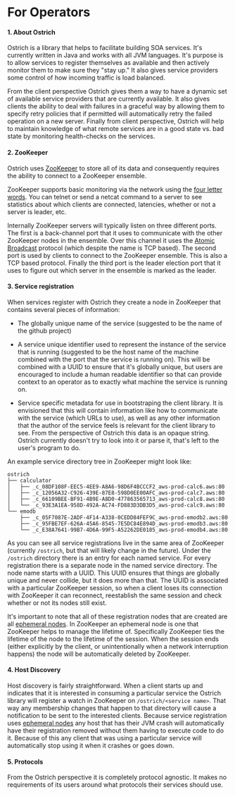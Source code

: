 # For Operators

#### 1. About Ostrich
Ostrich is a library that helps to facilitate building SOA services.  It's currently written in Java and works with all
JVM languages.  It's purpose is to allow services to register themselves as available and then actively monitor them to
make sure they "stay up."  It also gives service providers some control of how incoming traffic is load balanced.

From the client perspective Ostrich gives them a way to have a dynamic set of available service providers that are
currently available.  It also gives clients the ability to deal with failures in a graceful way by allowing them to
specify retry policies that if permitted will automatically retry the failed operation on a new server.  Finally from
client perspective, Ostrich will help to maintain knowledge of what remote services are in a good state vs. bad state
by monitoring health-checks on the services.

#### 2. ZooKeeper
Ostrich uses [ZooKeeper](http://zookeeper.apache.org/) to store all of its data and consequently requires the ability to
connect to a ZooKeeper ensemble.

ZooKeeper supports basic monitoring via the network using the [four letter words][zk_commands].  You can telnet or send
a netcat command to a server to see statistics about which clients are connected, latencies, whether or not a server is
leader, etc.

Internally ZooKeeper servers will typically listen on three different ports.  The first is a back-channel port that it
uses to communicate with the other ZooKeeper nodes in the ensemble.  Over this channel it uses the [Atomic Broadcast]
protocol (which despite the name is TCP based).  The second port is used by clients to connect to the ZooKeeper ensemble.
This is also a TCP based protocol.  Finally the third port is the leader election port that it uses to figure out which
server in the ensemble is marked as the leader.

#### 3. Service registration
When services register with Ostrich they create a node in ZooKeeper that contains several pieces of information:

* The globally unique name of the service (suggested to be the name of the github project)

* A service unique identifier used to represent the instance of the service that is running (suggested to be the host
name of the machine combined with the port that the service is running on).  This will be combined with a UUID to
ensure that it's globally unique, but users are encouraged to include a human readable identifier so that can provide
context to an operator as to exactly what machine the service is running on.

* Service specific metadata for use in bootstraping the client library.  It is envisioned that this will contain
information like how to communicate with the service (which URLs to use), as well as any other information that the
author of the service feels is relevant for the client library to see.  From the perspective of Ostrich this data is an
opaque string.  Ostrich currently doesn't try to look into it or parse it, that's left to the user's program to do.

An example service directory tree in ZooKeeper might look like:

    ostrich
    ├── calculator
    │   ├── _c_08DF108F-EEC5-4EE9-A8A6-98D6F4BCCCF2_aws-prod-calc6.aws:80
    │   ├── _c_12056A32-C926-439E-87E8-598D0EE00AFC_aws-prod-calc7.aws:80
    │   ├── _c_66109BEE-BF91-4B9E-A8D0-477863565713_aws-prod-calc8.aws:80
    │   └── _c_93E3A1EA-958D-492A-AC74-FD883D3DB3D5_aws-prod-calc9.aws:80
    └── emodb
        ├── _c_05F7087E-2ADF-4F14-A338-0CEDD84FEF9C_aws-prod-emodb2.aws:80
        ├── _c_95FBE7EF-626A-45A6-8545-7E5DC84E894D_aws-prod-emodb3.aws:80
        └── _c_E38A7641-99B7-4D6A-99F5-A52262DE0185_aws-prod-emodb4.aws:80

As you can see all service registrations live in the same area of ZooKeeper (currently `/ostrich`, but that will likely
change in the future).  Under the `/ostrich` directory there is an entry for each named service.  For every
registration there is a separate node in the named service directory.  The node name starts with a UUID.  This UUID
ensures that things are globally unique and never collide, but it does more than that.  The UUID is associated with a
particular ZooKeeper session, so when a client loses its connection with ZooKeeper it can reconnect, reestablish the
same session and check whether or not its nodes still exist.

It's important to note that all of these registration nodes that are created are all [ephemeral nodes].  In ZooKeeper
an ephemeral node is one that ZooKeeper helps to manage the lifetime of.  Specifically ZooKeeper ties the lifetime of
the node to the lifetime of the session.  When the session ends (either explicitly by the client, or unintentionally
when a network interruption happens) the node will be automatically deleted by ZooKeeper.


#### 4. Host Discovery
Host discovery is fairly straightforward.  When a client starts up and indicates that it is interested in consuming a
particular service the Ostrich library will register a watch in ZooKeeper on `/ostrich/<service name>`.  That way any
membership changes that happen to that directory will cause a notification to be sent to the interested clients.
Because service registration uses [ephemeral nodes] any host that has their JVM crash
will automatically have their registration removed without them having to execute code to do it.  Because of this any
client that was using a particular service will automatically stop using it when it crashes or goes down.

#### 5. Protocols
From the Ostrich perspective it is completely protocol agnostic.  It makes no requirements of its users around what
protocols their services should use.

<!-- long links -->
[zk_commands]: http://zookeeper.apache.org/doc/r3.4.3/zookeeperAdmin.html#sc_zkCommands
[Atomic Broadcast]: http://zookeeper.apache.org/doc/r3.4.3/zookeeperInternals.html
[ephemeral nodes]: http://zookeeper.apache.org/doc/r3.4.3/zookeeperProgrammers.html#Ephemeral+Nodes
